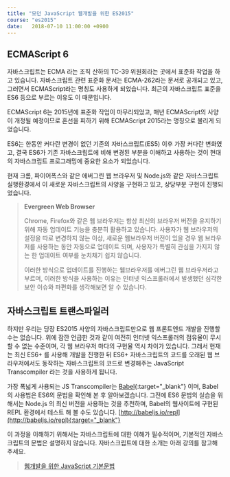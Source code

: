 ```yaml
---
title: "모던 JavaScript 웹개발을 위한 ES2015"
course: "es2015"
date:   2018-07-10 11:00:00 +0900
---
```




## ECMAScript 6

자바스크립트는 ECMA 라는 조직 산하의 TC-39 위원회라는 곳에서 표준화 작업을 하고 있습니다. 자바스크립트 관련 표준화 문서는 ECMA-262라는 문서로 공개되고 있고, 그러면서 ECMAScript라는 명칭도 사용하게 되었습니다. 최근의 자바스크립트 표준을 ES6 등으로 부르는 이유도 이 때문입니다.

ECMAScript 6는 2015년에 표준화 작업이 마무리되었고, 매년 ECMAScript의 사양이 개정될 예정이므로 혼선을 피하기 위해 ECMAScript 2015라는 명칭으로 불리게 되었습니다.

ES6는 한동안 커다란 변경이 없던 기존의 자바스크립트(ES5) 이후 가장 커다란 변화였고, 결국 ES6가 기존 자바스크립트에 비해 변경된 부분을 이해하고 사용하는 것이 현대의 자바스크립트 프로그래밍에 중요한 요소가 되었습니다.

현재 크롬, 파이어폭스와 같은 에버그린 웹 브라우저 및 Node.js와 같은 자바스크립트 실행환경에서 이 새로운 자바스크립트의 사양을 구현하고 있고, 상당부분 구현이 진행되었습니다.

> **Evergreen Web Browser** 
>
> Chrome, Firefox와 같은 웹 브라우저는 항상 최신의 브라우저 버전을 유지하기 위해 자동 업데이트 기능을 충분히 활용하고 있습니다. 사용자가 웹 브라우저의 설정을 따로 변경하지 않는 이상, 새로운 웹브라우저 버전이 있을 경우 웹 브라우저를 사용하는 동안 자동으로 업데이트 되며, 사용자가 특별히 관심을 가지지 않는 한 업데이트 여부를 눈치채기 쉽지 않습니다.
>
> 이러한 방식으로 업데이트를 진행하는 웹브라우저를 에버그린 웹 브라우저라고 부르며, 이러한 방식을 사용하는 이유는 인터넷 익스프롤러에서 발생했던 심각한 보안 이슈와 파편화를 생각해보면 알 수 있습니다.



## 자바스크립트 트랜스파일러

하지만 우리는 당장 ES2015 사양의 자바스크립트만으로 웹 프론트엔드 개발을 진행할 수는 없습니다. 위에 잠깐 언급한 것과 같이 여전히 인터넷 익스프롤러의 점유율이 무시할 수 없는 수준이며, 각 웹 브라우저 마다의 구현율 역시 차이가 있습니다. 그래서 현재는 최신 ES6+ 를 사용해 개발을 진행한 뒤 ES6+ 자바스크립트의 코드를 오래된 웹 브라우저에서도 동작하는 자바스크립트의 코드로 변경해주는 JavaScript Transcompiler 라는 것을 사용하게 됩니다.

가장 폭넓게 사용되는 JS Transcompiler는 [Babel][babel]{:target="_blank"} 이며, Babel의 사용법은 ES6의 문법을 확인해 본 후 알아보겠습니다. 그전에 ES6 문법의 실습을 위해서는 Node.js 의 최신 버전을 사용하는 것을 추천하며, Babel의 웹사이트에 구현된 REPL 환경에서 테스트 해 볼 수도 있습니다.
[http://babeljs.io/repl](http://babeljs.io/repl){:target="_blank"}



이 과정을 이해하기 위해서는 자바스크립트에 대한 이해가 필수적이며, 기본적인 자바스크립트의 문법은 설명하지 않습니다. 자바스크립트에 대한 소개는 아래 강의를 참고해 주세요.

> [웹개발을 위한 JavaScript 기본문법][javascript-basic]





[babel]: http://babeljs.io/

[javascript-basic]: /docs/javascript-basic/

